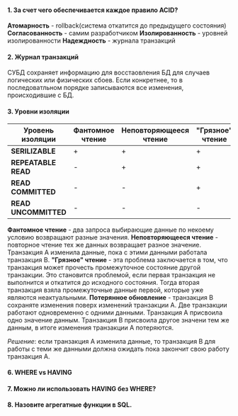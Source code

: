 #### 1. За счет чего обеспечивается каждое правило ACID?
__Атомарность__ - rollback(система откатится до предыдущего состояния)
__Согласованность__ - самим разработчиком
__Изолированность__ - уровней изолированности
__Надеждность__ - журнала транзакций

#### 2. Журнал транзакций
СУБД сохраняет информацию для восстаовления БД для случаев логических или физических сбоев.
Если конкретнее, то в последоватльном порядке записываются все изменения, происходившие с БД.

#### 3. Уровни изоляции

|Уровень изоляции|Фантомное чтение|Неповторяющееся чтение|"Грязное" чтение|Потерянное обновление|
|---|---|---|---|---|
|__SERILIZABLE__|+|+|+|+|
|__REPEATABLE READ__|-|+|+|+|
|__READ COMMITTED__|-|-|+|+|
|__READ UNCOMMITTED__|-|-|-|+|

__Фантомное чтение__ - два запроса выбирающие данные по некоему условию возвращают разные значения.
__Неповторяющееся чтение__ - повторное чтение тех же данных возвращает разное значение. Транзакция А изменила данные, пока с этими данными работала транзакция В. 
__"Грязное" чтение__ - эта проблема заключается в том, что транзакция может прочесть промежуточное состояние другой транзакции. Это становится проблемой, если первая транзакция не выполнится и откатится до исходного состояния. Тогда вторая транзакция взяла промежуточные данные первой, которые уже являются неактуальными.
__Потерянное обновление__ - транзакция В сохраняте изменения поверх изменений транзакции А. Две транзакции работают одновременно с одними данными. Транзакция А присвоила одно значение данным. Транзакция B присвоила другое значени тем же данным, в итоге изменения транзакции А потеряются. 

_Решение_: если транзакция A изменила данные, то транзакция B для работы с теми же данными должна ожидать пока закончит свою работу транзакция A.

#### 6. WHERE vs HAVING

#### 7. Можно  ли использовать HAVING без WHERE?

#### 8. Назовите агрегатные функции в SQL.
